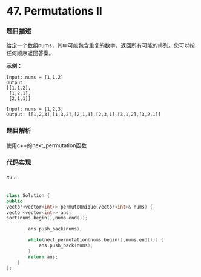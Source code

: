 # 47. Permutations II

### 题目描述

给定一个数组nums，其中可能包含重复的数字，返回所有可能的排列。您可以按任何顺序返回答案。

**示例：**

```
Input: nums = [1,1,2]
Output:
[[1,1,2],
 [1,2,1],
 [2,1,1]]
```

```
Input: nums = [1,2,3]
Output: [[1,2,3],[1,3,2],[2,1,3],[2,3,1],[3,1,2],[3,2,1]]
```

### 题目解析

使用c++的next_permutation函数

### 代码实现

###### c++

```c++
class Solution {
public:
vector<vector<int>> permuteUnique(vector<int>& nums) {
vector<vector<int>> ans;
sort(nums.begin(),nums.end());

        ans.push_back(nums);

        while(next_permutation(nums.begin(),nums.end())) {
            ans.push_back(nums);
        }
        return ans;
    }
};
```

